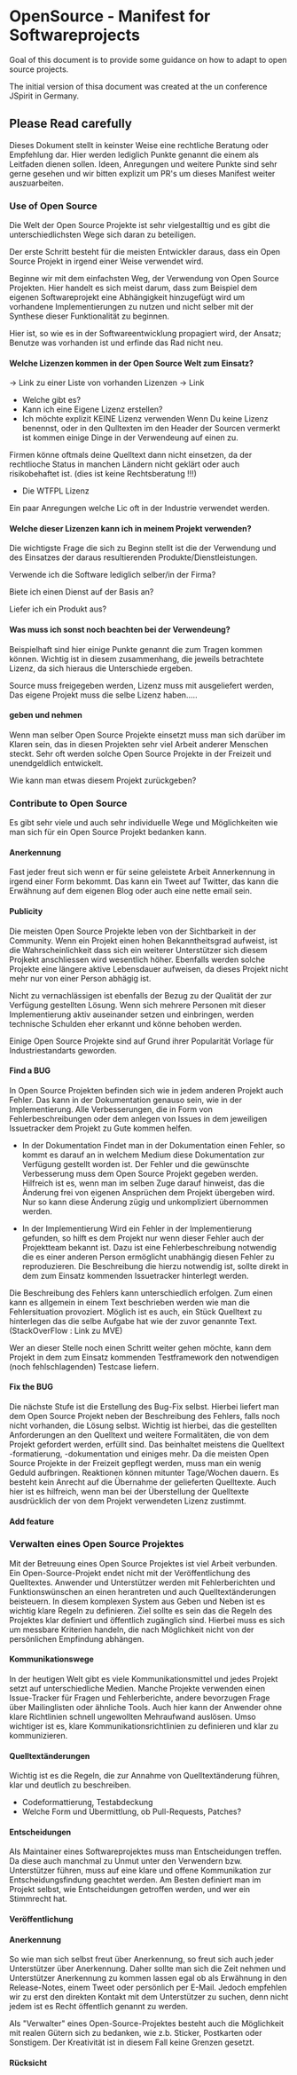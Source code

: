 # OpenSource - Manifest for Softwareprojects

Goal of this document is to provide some guidance on how to adapt to open source projects.

The initial version of thisa document was created at the un conference JSpirit in Germany.

## Please Read carefully
Dieses Dokument stellt in keinster Weise eine rechtliche Beratung oder Empfehlung dar. Hier werden lediglich Punkte genannt die einem als Leitfaden dienen sollen.
Ideen, Anregungen und weitere Punkte sind sehr gerne gesehen und wir bitten explizit um PR's um dieses Manifest weiter auszuarbeiten.

### Use of Open Source

Die Welt der Open Source Projekte ist sehr vielgestalltig und es gibt die unterschiedlichsten Wege sich daran zu beteiligen.

Der erste Schritt besteht für die meisten Entwickler daraus, dass ein Open Source Projekt in irgend einer Weise verwendet wird.

Beginne wir mit dem einfachsten Weg, der Verwendung von Open Source Projekten. Hier handelt es sich meist darum, dass zum Beispiel dem eigenen Softwareprojekt eine Abhängigkeit hinzugefügt wird um vorhandene Implementierungen zu nutzen und nicht selber mit der Synthese dieser Funktionalität zu beginnen.

Hier ist, so wie es in der Softwareentwicklung propagiert wird, der Ansatz; Benutze was vorhanden ist und erfinde das Rad nicht neu.

#### Welche Lizenzen kommen in der Open Source Welt zum Einsatz?
-> Link zu einer Liste von vorhanden Lizenzen
-> Link

* Welche gibt es?
* Kann ich eine Eigene Lizenz erstellen?
* Ich möchte explizit KEINE Lizenz verwenden
Wenn Du keine Lizenz benennst, oder in den Qulltexten im den Header der Sourcen vermerkt ist kommen einige Dinge in der Verwendeung auf einen zu.

Firmen könne oftmals deine Quelltext dann nicht einsetzen, da der rechtlioche Status in manchen Ländern nicht geklärt oder auch risikobehaftet ist. (dies ist keine Rechtsberatung !!!)

* Die WTFPL Lizenz
 
Ein paar Anregungen welche Lic oft in der Industrie verwendet werden. 

#### Welche dieser Lizenzen kann ich in meinem Projekt verwenden?
Die wichtigste Frage die sich zu Beginn stellt ist die der Verwendung und des Einsatzes der daraus resultierenden Produkte/Dienstleistungen.

Verwende ich die Software lediglich selber/in der Firma?

Biete ich einen Dienst auf der Basis an?

Liefer ich ein Produkt aus?

#### Was muss ich sonst noch beachten bei der Verwendeung?
Beispielhaft sind hier einige Punkte genannt die zum Tragen kommen können. Wichtig ist in diesem zusammenhang, die jeweils betrachtete Lizenz, da sich hieraus die Unterschiede ergeben.


Source muss freigegeben werden, Lizenz muss mit ausgeliefert werden, 
 Das eigene Projekt muss die selbe Lizenz haben.....


#### geben und nehmen
Wenn man selber Open Source Projekte einsetzt muss man sich darüber im Klaren sein, das in diesen Projekten sehr viel Arbeit anderer Menschen steckt. Sehr oft werden solche Open Source Projekte in der Freizeit und unendgeldlich entwickelt.

Wie kann man etwas diesem Projekt zurückgeben?

### Contribute to Open Source
Es gibt sehr viele und auch sehr individuelle Wege und Möglichkeiten wie man sich für ein Open Source Projekt bedanken kann. 

#### Anerkennung
Fast jeder freut sich wenn er für seine geleistete Arbeit Annerkennung in irgend einer Form bekommt. Das kann ein Tweet auf Twitter, das kann die Erwähnung auf dem eigenen Blog oder auch eine nette email sein.

#### Publicity
Die meisten Open Source Projekte leben von der Sichtbarkeit in der Community. Wenn ein Projekt einen hohen Bekanntheitsgrad aufweist, ist die Wahrscheinlichkeit dass sich ein weiterer Unterstützer sich diesem Projkekt anschliessen wird wesentlich höher. 
Ebenfalls werden solche Projekte eine längere aktive Lebensdauer aufweisen, da dieses Projekt nicht mehr nur von einer Person abhägig ist.

Nicht zu vernachlässigen ist ebenfalls der Bezug zu der Qualität der zur Verfügung gestellten Lösung. Wenn sich mehrere Personen mit dieser Implementierung aktiv auseinander setzen und einbringen, werden technische Schulden eher erkannt und könne behoben werden.

Einige Open Source Projekte sind auf Grund ihrer Popularität Vorlage für Industriestandarts geworden.

#### Find a BUG
In Open Source Projekten befinden sich wie in jedem anderen Projekt auch Fehler. Das kann in der Dokumentation genauso sein, wie in der Implementierung. Alle Verbesserungen, die in Form von Fehlerbeschreibungen oder dem anlegen von Issues in dem jeweiligen Issuetracker dem Projekt zu Gute kommen helfen.

* In der Dokumentation
Findet man in der Dokumentation einen Fehler, so kommt es darauf an in welchem Medium diese Dokumentation zur Verfügung gestellt worden ist. Der Fehler und die gewünschte Verbesserung muss dem Open Source Projekt gegeben werden. Hilfreich ist es, wenn man im selben Zuge darauf hinweist, das die Änderung frei von eigenen Ansprüchen dem Projekt übergeben wird. Nur so kann diese Änderung zügig und unkompliziert übernommen werden.

* In der Implementierung
Wird ein Fehler in der Implementierung gefunden, so hilft es dem Projekt nur wenn dieser Fehler auch der Projektteam bekannt ist. Dazu ist eine Fehlerbeschreibung notwendig die es einer anderen Person ermöglicht unabhängig diesen Fehler zu reproduzieren. Die Beschreibung die hierzu notwendig ist, sollte direkt in dem zum Einsatz kommenden Issuetracker hinterlegt werden.

Die Beschreibung des Fehlers kann unterschiedlich erfolgen. Zum einen kann es allgemein in einem Text beschrieben werden wie man die Fehlersituation provoziert.
Möglich ist es auch, ein Stück Quelltext zu hinterlegen das die selbe Aufgabe hat wie der zuvor genannte Text. (StackOverFlow : Link zu MVE)

Wer an dieser Stelle noch einen Schritt weiter gehen möchte, kann dem Projekt in dem zum Einsatz kommenden Testframework den notwendigen (noch fehlschlagenden) Testcase liefern.

#### Fix the BUG
Die nächste Stufe ist die Erstellung des Bug-Fix selbst. Hierbei liefert man dem Open Source Projekt neben der Beschreibung des Fehlers, falls noch nicht vorhanden, die Lösung selbst. 
Wichtig ist hierbei, das die gestellten Anforderungen an den Quelltext und weitere Formalitäten, die von dem Projekt gefordert werden, erfüllt sind.
Das beinhaltet meistens die Quelltext -formatierung, -dokumentation und einiges mehr.
Da die meisten Open Source Projekte in der Freizeit gepflegt werden, muss man ein wenig Geduld aufbringen.
Reaktionen können mitunter Tage/Wochen dauern. Es besteht kein Anrecht auf die Übernahme der gelieferten Quelltexte. Auch hier ist es hilfreich, wenn man bei der Überstellung der Quelltexte ausdrücklich der von dem Projekt verwendeten Lizenz zustimmt.
 
#### Add feature


### Verwalten eines Open Source Projektes

Mit der Betreuung eines Open Source Projektes ist viel Arbeit verbunden. Ein Open-Source-Projekt endet nicht mit der Veröffentlichung des Quelltextes. Anwender und Unterstützer werden mit Fehlerberichten und Funktionswünschen an einen herantreten und auch Quelltextänderungen beisteuern. In diesem komplexen System aus Geben und Neben ist es wichtig klare Regeln zu definieren. Ziel sollte es sein das die Regeln des Projektes klar definiert und öffentlich zugänglich sind. Hierbei muss es sich um messbare Kriterien handeln, die nach Möglichkeit nicht von der persönlichen Empfindung abhängen. 

#### Kommunikationswege
In der heutigen Welt gibt es viele Kommunikationsmittel und jedes Projekt setzt auf unterschiedliche Medien. Manche Projekte verwenden einen Issue-Tracker für Fragen und Fehlerberichte, andere bevorzugen Frage über Mailinglisten oder ähnliche Tools. Auch hier kann der Anwender ohne klare Richtlinien schnell ungewollten Mehraufwand auslösen. Umso wichtiger ist es, klare Kommunikationsrichtlinien zu definieren und klar zu kommunizieren.

#### Quelltextänderungen
Wichtig ist es die Regeln, die zur Annahme von Quelltextänderung führen, klar und deutlich zu beschreiben.

- Codeformattierung, Testabdeckung
- Welche Form und Übermittlung, ob Pull-Requests, Patches?

#### Entscheidungen
Als Maintainer eines Softwareprojektes muss man Entscheidungen treffen. Da diese auch manchmal zu Unmut unter den Verwendern bzw. Unterstützer führen, muss auf eine klare und offene Kommunikation zur Entscheidungsfindung geachtet werden. Am Besten definiert man im Projekt selbst, wie Entscheidungen getroffen werden, und wer ein Stimmrecht hat.

#### Veröffentlichung

#### Anerkennung
So wie man sich selbst freut über Anerkennung, so freut sich auch jeder Unterstützer über Anerkennung. Daher sollte man sich die Zeit nehmen und Unterstützer Anerkennung zu kommen lassen egal ob als Erwähnung in den Release-Notes, einem Tweet oder persönlich per E-Mail. Jedoch empfehlen wir zu erst den direkten Kontakt mit dem Unterstützer zu suchen, denn nicht jedem ist es Recht öffentlich genannt zu werden.

Als "Verwalter" eines Open-Source-Projektes besteht auch die Möglichkeit mit realen Gütern sich zu bedanken, wie z.b. Sticker, Postkarten oder Sonstigem. Der Kreativität ist in diesem Fall keine Grenzen gesetzt.

#### Rücksicht

